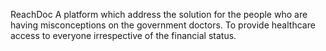 ReachDoc
A platform which address the solution for the people who are having misconceptions on the government doctors. To provide healthcare access to everyone irrespective of the financial status.
